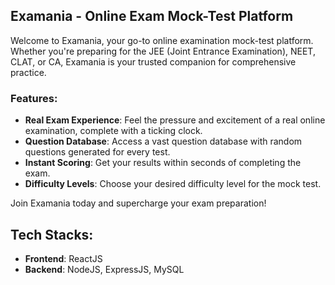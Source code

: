 ## Examania - Online Exam Mock-Test Platform

Welcome to Examania, your go-to online examination mock-test platform. Whether you're preparing for the JEE (Joint Entrance Examination), NEET, CLAT, or CA, Examania is your trusted companion for comprehensive practice. 

### Features:
- **Real Exam Experience**: Feel the pressure and excitement of a real online examination, complete with a ticking clock.
- **Question Database**: Access a vast question database with random questions generated for every test.
- **Instant Scoring**: Get your results within seconds of completing the exam.
- **Difficulty Levels**: Choose your desired difficulty level for the mock test.

Join Examania today and supercharge your exam preparation!

## Tech Stacks:
- **Frontend**: ReactJS
- **Backend**: NodeJS, ExpressJS, MySQL
